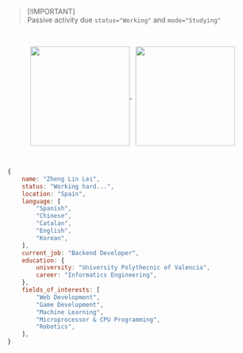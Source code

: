> [!IMPORTANT] \
> Passive activity due `status="Working"` and `mode="Studying"`

<br>
<p align="center">
	<a href="https://github.com/ZhengLinLei">
		<img height=200 align="center" src="https://github-readme-stats.vercel.app/api?username=ZhengLinLei&theme=aura" />
	</a> &nbsp;
	<a href="https://github.com/ZhengLinLei">
		<img height=200 align="center" src="https://github-readme-stats.vercel.app/api/top-langs?username=ZhengLinLei&theme=aura&layout=compact&langs_count=8&card_width=320" />
	</a>
</p>
<br>


```js
{
	name: "Zheng Lin Lei",
	status: "Working hard...",
	location: "Spain",
	language: [
		"Spanish",
		"Chinese",
		"Catalan",
		"English",
		"Korean",
  	],
	current_job: "Backend Developer",
	education: {
		university: "University Polythecnic of Valencia",
		career: "Informatics Engineering",
	},
	fields_of_interests: [
		"Web Development",
		"Game Development",
		"Machine Learning",
		"Microprocessor & CPU Programming",
		"Robotics",
	],
}
```

